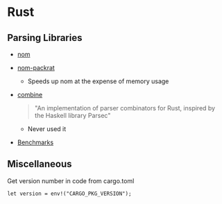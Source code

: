 # Rust 
## Parsing Libraries
- [nom](https://github.com/Geal/nom)
- [nom-packrat](https://github.com/dalance/nom-packrat)
  - Speeds up nom at the expense of memory usage
- [combine](https://github.com/Marwes/combine) 
  > "An implementation of parser combinators for Rust, inspired by the Haskell library Parsec"
  - Never used it
  
- [Benchmarks](https://github.com/rust-bakery/parser_benchmarks/)

## Miscellaneous
Get version number in code from cargo.toml
```
let version = env!("CARGO_PKG_VERSION");
```
